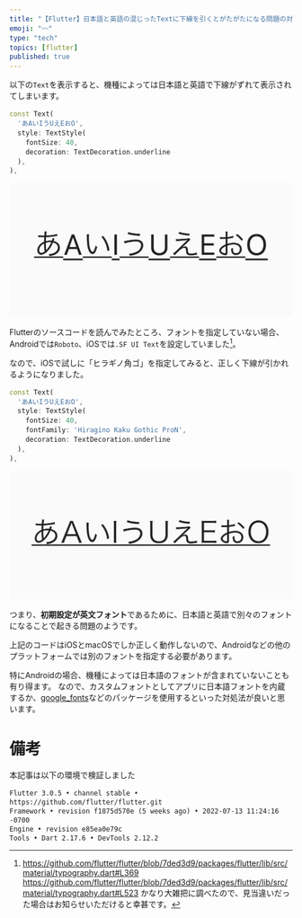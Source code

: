 ```yaml
---
title: "【Flutter】日本語と英語の混じったTextに下線を引くとがたがたになる問題の対処法"
emoji: "〰️"
type: "tech"
topics: [flutter]
published: true
---
```


以下の`Text`を表示すると、機種によっては日本語と英語で下線がずれて表示されてしまいます。

```dart
const Text(
  'あAいIうUえEおO',
  style: TextStyle(
    fontSize: 40,
    decoration: TextDecoration.underline
  ),
),
```

![文字に引かれた下線がずれているFlutterアプリの例](/images/zmsn6ydkha.webp)

Flutterのソースコードを読んでみたところ、フォントを指定していない場合、Androidでは`Roboto`、iOSでは`.SF UI Text`を設定していました[^1]。

なので、iOSで試しに「ヒラギノ角ゴ」を指定してみると、正しく下線が引かれるようになりました。

```dart
const Text(
  'あAいIうUえEおO',
  style: TextStyle(
    fontSize: 40,
    fontFamily: 'Hiragino Kaku Gothic ProN',
    decoration: TextDecoration.underline
  ),
),
```

![文字に引かれた下線が真っ直ぐなFlutterアプリの例](/images/xww6zrjun7.webp)

つまり、**初期設定が英文フォント**であるために、日本語と英語で別々のフォントになることで起きる問題のようです。

上記のコードはiOSとmacOSでしか正しく動作しないので、Androidなどの他のプラットフォームでは別のフォントを指定する必要があります。

特にAndroidの場合、機種によっては日本語のフォントが含まれていないことも有り得ます。
なので、カスタムフォントとしてアプリに日本語フォントを内蔵するか、[google_fonts](https://pub.dev/packages/google_fonts/)などのパッケージを使用するといった対処法が良いと思います。

# 備考
本記事は以下の環境で検証しました

```
Flutter 3.0.5 • channel stable • https://github.com/flutter/flutter.git
Framework • revision f1875d570e (5 weeks ago) • 2022-07-13 11:24:16 -0700
Engine • revision e85ea0e79c
Tools • Dart 2.17.6 • DevTools 2.12.2
```

[^1]: https://github.com/flutter/flutter/blob/7ded3d9/packages/flutter/lib/src/material/typography.dart#L369
https://github.com/flutter/flutter/blob/7ded3d9/packages/flutter/lib/src/material/typography.dart#L523
かなり大雑把に調べたので、見当違いだった場合はお知らせいただけると幸甚です。
